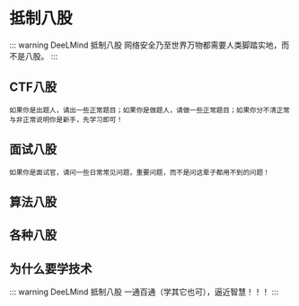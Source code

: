 # 抵制八股

::: warning DeeLMind 抵制八股
网络安全乃至世界万物都需要人类脚踏实地，而不是八股。
:::

##  CTF八股

`如果你是出题人，请出一些正常题目；如果你是做题人，请做一些正常题目；如果你分不清正常与非正常说明你是新手，先学习即可！`

## 面试八股

`如果你是面试官，请问一些日常常见问题，重要问题，而不是问这辈子都用不到的问题！`

## 算法八股


## 各种八股


## 为什么要学技术
::: warning DeeLMind 抵制八股
一通百通（学其它也可），逼近智慧！！！
:::
